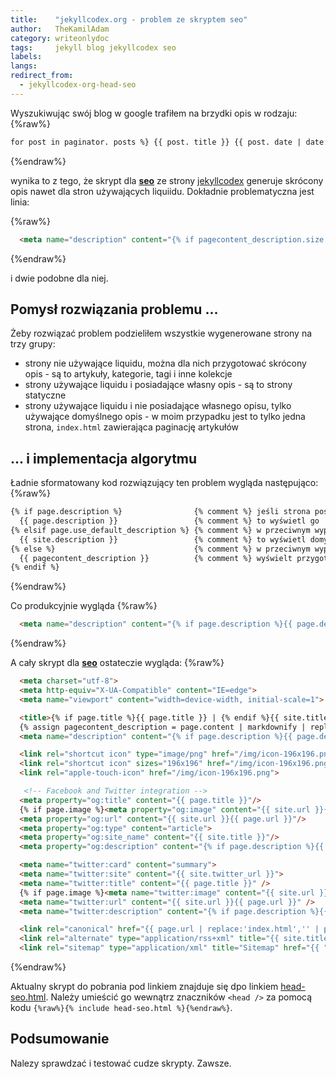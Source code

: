 ```yaml
---
title:    "jekyllcodex.org - problem ze skryptem seo"
author:   TheKamilAdam
category: writeonlydoc
tags:     jekyll blog jekyllcodex seo
labels:
langs:
redirect_from:
  - jekyllcodex-org-head-seo
---
```


Wyszukiwując swój blog w google trafiłem na brzydki opis w rodzaju:
{%raw%}
```html
for post in paginator. posts %} {{ post. title }} {{ post. date | date:
```
{%endraw%}

wynika to z tego, że skrypt dla **[seo](/posts-by-tags/seo)**
ze strony [jekyllcodex](<https://jekyllcodex.org/without-plugin/seo/>)
generuje skrócony opis nawet dla stron używających liquiidu.
Dokładnie problematyczna jest linia:

{%raw%}
```html
  <meta name="description" content="{% if pagecontent_description.size > 10 %}{{ pagecontent_description }}{% else %}{{ site.description }}{% endif %}">
```
{%endraw%}

i dwie podobne dla niej.

## Pomysł rozwiązania problemu ...
Żeby rozwiązać problem podzieliłem  wszystkie wygenerowane strony na trzy grupy:
* strony nie używające liquidu, można dla nich przygotować skrócony opis - są to artykuły, kategorie, tagi i inne kolekcje
* strony używające liquidu i posiadające własny opis - są to strony statyczne
* strony używające liquidu i nie posiadające własnego opisu, tylko używające domyślnego opis - w moim przypadku jest to tylko jedna strona,
`index.html` zawierająca paginację artykułów

## ... i implementacja algorytmu
Ładnie sformatowany kod rozwiązujący ten problem wygląda następująco:
{%raw%}
```html
{% if page.description %}                {% comment %} jeśli strona posiada opis {% endcomment %}
  {{ page.description }}                 {% comment %} to wyświetl go  {% endcomment %}
{% elsif page.use_default_description %} {% comment %} w przeciwnym wypadku jeśli strona posiada zmienną use_default_description {% endcomment %}
  {{ site.description }}                 {% comment %} to wyświetl domyślny opis {% endcomment %}
{% else %}                               {% comment %} w przeciwnym wypadku {% endcomment %}
  {{ pagecontent_description }}          {% comment %} wyświelt przygotowany skrót {% endcomment %}
{% endif %}
```
{%endraw%}

Co produkcyjnie wygląda
{%raw%}
```html
  <meta name="description" content="{% if page.description %}{{ page.description }}{% elsif page.index %}{{ site.description }}{% else %}{{ pagecontent_description }}{% endif %}">
```
{%endraw%}

A cały skrypt dla **[seo](/posts-by-tags/seo)** ostateczie wygląda:
{%raw%}
```html
  <meta charset="utf-8">
  <meta http-equiv="X-UA-Compatible" content="IE=edge">
  <meta name="viewport" content="width=device-width, initial-scale=1">

  <title>{% if page.title %}{{ page.title }} | {% endif %}{{ site.title }}</title>
  {% assign pagecontent_description = page.content | markdownify | replace: '.', '. ' | replace: '</h2>', ': ' | replace: '</h3>', ': ' | replace: '</h4>', ': ' | strip_html | strip_newlines | replace: '  ', ' ' | truncate: 160 %}
  <meta name="description" content="{% if page.description %}{{ page.description }}{% elsif page.index %}{{ site.description }}{% else %}{{ pagecontent_description }}{% endif %}">

  <link rel="shortcut icon" type="image/png" href="/img/icon-196x196.png">
  <link rel="shortcut icon" sizes="196x196" href="/img/icon-196x196.png">
  <link rel="apple-touch-icon" href="/img/icon-196x196.png">

   <!-- Facebook and Twitter integration -->
  <meta property="og:title" content="{{ page.title }}"/>
  {% if page.image %}<meta property="og:image" content="{{ site.url }}{{ page.image }}"/>{% endif %}
  <meta property="og:url" content="{{ site.url }}{{ page.url }}"/>
  <meta property="og:type" content="article">
  <meta property="og:site_name" content="{{ site.title }}"/>
  <meta property="og:description" content="{% if page.description %}{{ page.description }}{% elsif page.index %}{{ site.description }}{% else %}{{ pagecontent_description }}{% endif %}"/>

  <meta name="twitter:card" content="summary">
  <meta name="twitter:site" content="{{ site.twitter_url }}">
  <meta name="twitter:title" content="{{ page.title }}" />
  {% if page.image %}<meta name="twitter:image" content="{{ site.url }}{{ page.image }}" />{% endif %}
  <meta name="twitter:url" content="{{ site.url }}{{ page.url }}" />
  <meta name="twitter:description" content="{% if page.description %}{{ page.description }}{% elsif page.index %}{{ site.description }}{% else %}{{ pagecontent_description }}{% endif %}" />

  <link rel="canonical" href="{{ page.url | replace:'index.html','' | prepend: site.baseurl | prepend: site.url }}">
  <link rel="alternate" type="application/rss+xml" title="{{ site.title }}" href="{{ "/feed.xml" | prepend: site.baseurl | prepend: site.url }}">
  <link rel="sitemap" type="application/xml" title="Sitemap" href="{{ "/sitemap.xml" | prepend: site.baseurl | prepend: site.url }}" />
```
{%endraw%}

Aktualny skrypt do pobrania pod linkiem znajduje się dpo linkiem
[head-seo.html](<https://raw.githubusercontent.com/writeonly/writeonly.github.io/master/_includes/head-seo.html>).
Należy umieścić go wewnątrz znaczników `<head />` za pomocą kodu `{%raw%}{% include head-seo.html %}{%endraw%}`.

## Podsumowanie
Nalezy sprawdzać i testować cudze skrypty. Zawsze.
